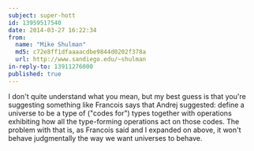 ```yaml
---
subject: super-hott
id: 13959517540
date: 2014-03-27 16:22:34
from:
  name: "Mike Shulman"
  md5: c72e8ff1dfaaaacdbe9844d0202f378a
  url: http://www.sandiego.edu/~shulman
in-reply-to: 13911276000
published: true
---
```

I don't quite understand what you mean, but my best guess is that you're suggesting something like Francois says that Andrej suggested: define a universe to be a type of ("codes for") types together with operations exhibiting how all the type-forming operations act on those codes. The problem with that is, as Francois said and I expanded on above, it won't behave judgmentally the way we want universes to behave.
